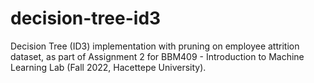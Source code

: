# decision-tree-id3
Decision Tree (ID3) implementation with pruning on employee attrition dataset, as part of Assignment 2 for BBM409 - Introduction to Machine Learning Lab (Fall 2022, Hacettepe University).

